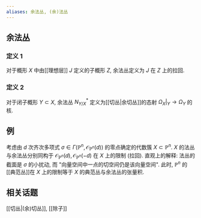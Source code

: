 ```yaml
---
aliases: 余法丛, (余)法丛
---
```


## 余法丛

### 定义 1

对于概形 $X$ 中由[[理想层]] $J$ 定义的子概形 $Z$, 余法丛定义为 $J$ 在 $Z$ 上的拉回.

### 定义 2

对于闭子概形 $Y\subset X$, 余法丛 $N_{Y/X}^*$ 定义为[[切丛|余切丛]]的态射 $\Omega_X\big|_Y \to \Omega_Y$ 的核.

## 例

考虑由 $d$ 次齐次多项式 $\sigma\in\Gamma(\mathbb P^n,\mathcal O_{\mathbb P^n}(d))$ 的零点确定的代数簇 $X\subset \mathbb P^n$. $X$ 的法丛与余法丛分别同构于 $\mathcal O_{\mathbb P^n}(d),\mathcal O_{\mathbb P^n}(-d)$ 在 $X$ 上的限制 (拉回). 直观上的解释: 法丛的截面是 $\sigma$ 的小扰动, 而 "向量空间中一点的切空间仍是该向量空间". 此时, $\mathbb P^n$ 的[[典范丛]]在 $X$ 上的限制等于 $X$ 的典范丛与余法丛的张量积.

## 相关话题

[[切丛|(余)切丛]], [[除子]]